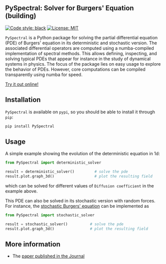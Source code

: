 PySpectral: Solver for Burgers' Equation (building)
------------

[![Code style: black](https://img.shields.io/badge/code%20style-black-000000.svg)](https://github.com/psf/black)
[![License: MIT](https://img.shields.io/badge/License-MIT-green.svg)](https://opensource.org/licenses/MIT)

`PySpectral` is a Python package for solving the partial differential equation (PDE)
of Burgers' equation in its deterministic and stochastic version. The associated differential operators are computed using a
numba-compiled implementation of spectral methods. This allows defining,
inspecting, and solving typical PDEs that appear for instance in the study of
dynamical systems in physics. The focus of the package lies on easy usage to
explore the behavior of PDEs. However, core computations can be compiled
transparently using numba for speed.

[Try it out online!](https://mybinder.org/v2/gh/github.com/alanmatzumiya/spectral-methods/PySpectral/master?filepath=examples%2Fjupyter)

Installation
------------

`PySpectral` is available on `pypi`, so you should be able to install it through
`pip`:

```bash
pip install PySpectral
```

Usage
-----

A simple example showing the evolution of the deterministic equation in 1d:

```python
from PySpectral import deterministic_solver

result = deterministic_solver()         # solve the pde
result.plot.graph_3d()                  # plot the resulting field
```
which can be solved for different values of `Diffusion coefficient` in the example above.

This PDE can also be solved in its stochastic version with random forces.
For instance, the [stochastic Burgers' equation](https://en.wikipedia.org/wiki/Burgers'_equation)
can be implemented as
```python
from PySpectral import stochastic_solver

result = stochastic_solver()          # solve the pde
result.plot.graph_3d()                # plot the resulting field
```

More information
----------------
* The [paper published in the Journal](http://dx.doi.org/10.13140/RG.2.2.21593.47203)
